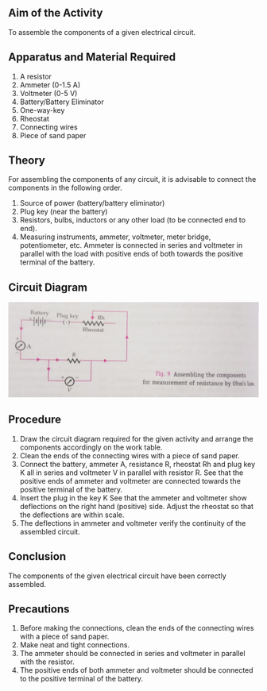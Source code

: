 ## Aim of the Activity 
To assemble the components of a given electrical circuit. 

## Apparatus and Material Required 
1. A resistor 
2. Ammeter (0-1.5 A)
3. Voltmeter (0-5 V)
4. Battery/Battery Eliminator 
5. One-way-key
6. Rheostat 
7. Connecting wires 
8. Piece of sand paper 

## Theory 
For assembling the components of any circuit, it is advisable to connect the components in the following order. 

1. Source of power (battery/battery eliminator)
2. Plug key (near the battery)
3. Resistors, bulbs, inductors or any other load (to be connected end to end).
4. Measuring instruments, ammeter, voltmeter, meter bridge, potentiometer, etc. Ammeter is connected in series and voltmeter in parallel with the load with positive ends of both towards the positive terminal of the battery. 

## Circuit Diagram 
![diagram](./img/2-diagram.jpg) 

## Procedure 
1. Draw the circuit diagram required for the given activity and arrange the components accordingly on the work table. 
2. Clean the ends of the connecting wires with a piece of sand paper. 
3. Connect the battery, ammeter A, resistance R, rheostat Rh and plug key K all in series and voltmeter V in parallel with resistor R. See that the positive ends of ammeter and voltmeter are connected towards the positive terminal of the battery.
4. Insert the plug in the key K See that the ammeter and voltmeter show deflections on the right hand (positive) side. Adjust the rheostat so that the deflections are within scale.
5. The deflections in ammeter and voltmeter verify the continuity of the assembled circuit. 

## Conclusion 
The components of the given electrical circuit have been correctly assembled. 

## Precautions 
1. Before making the connections, clean the ends of the connecting wires with a piece of sand paper. 
2. Make neat and tight connections. 
3. The ammeter should be connected in series and voltmeter in parallel with the resistor.
4. The positive ends of both ammeter and voltmeter should be connected to the positive terminal of the battery.